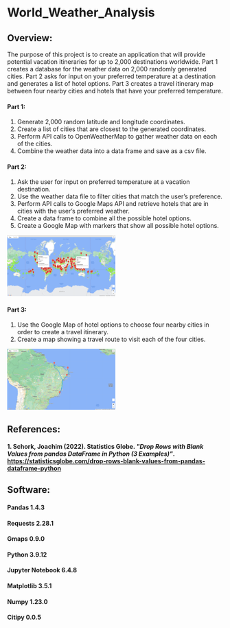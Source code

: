 # World_Weather_Analysis

## Overview:

The purpose of this project is to create an application that will provide potential vacation itineraries for up to 2,000 destinations worldwide. Part 1 creates a database for the weather data on 2,000 randomly generated cities. Part 2 asks for input on your preferred temperature at a destination and generates a list of hotel options. Part 3 creates a travel itinerary map between four nearby cities and hotels that have your preferred temperature. 

#### Part 1:
1)	Generate 2,000 random latitude and longitude coordinates.
2)	Create a list of cities that are closest to the generated coordinates.
3)	Perform API calls to OpenWeatherMap to gather weather data on each of the cities.
4)	Combine the weather data into a data frame and save as a csv file.

#### Part 2:
1)	Ask the user for input on preferred temperature at a vacation destination.
2)	Use the weather data file to filter cities that match the user’s preference.
3)	Perform API calls to Google Maps API and retrieve hotels that are in cities with the user’s preferred weather.
4)	Create a data frame to combine all the possible hotel options.
5)	Create a Google Map with markers that show all possible hotel options.
<img src="https://github.com/eoweed/World_Weather_Analysis/blob/main/Images/WeatherPy_vacation_map.png" height=50%; width=50%;/> 

#### Part 3:
1)	Use the Google Map of hotel options to choose four nearby cities in order to create a travel itinerary.
2)	Create a map showing a travel route to visit each of the four cities.
<img src="https://github.com/eoweed/World_Weather_Analysis/blob/main/Images/WeatherPy_travel_map.png" height=50%; width=50%;/> 


## References:

#### 1. Schork, Joachim (2022). Statistics Globe. *"Drop Rows with Blank Values from pandas DataFrame in Python (3 Examples)"*. https://statisticsglobe.com/drop-rows-blank-values-from-pandas-dataframe-python

## Software:
#### Pandas 1.4.3
#### Requests 2.28.1
#### Gmaps 0.9.0
#### Python 3.9.12
#### Jupyter Notebook 6.4.8
#### Matplotlib 3.5.1
#### Numpy 1.23.0
#### Citipy 0.0.5